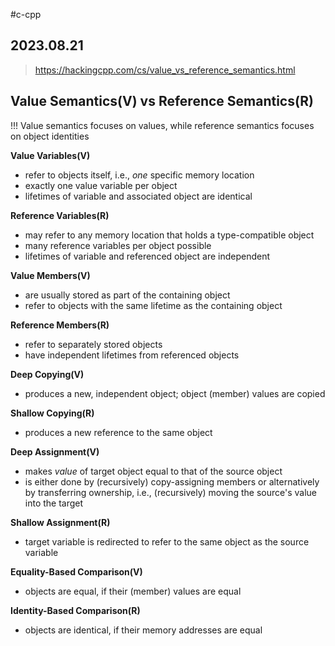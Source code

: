 #c-cpp
## 2023.08.21

> https://hackingcpp.com/cs/value_vs_reference_semantics.html

## Value Semantics(V) vs Reference Semantics(R)

!!! Value semantics focuses on values, while reference semantics focuses on object identities

**Value Variables(V)**

-   refer to objects itself, i.e., _one_ specific memory location
-   exactly one value variable per object
-   lifetimes of variable and associated object are identical

**Reference Variables(R)**

-   may refer to any memory location that holds a type-compatible object
-   many reference variables per object possible
-   lifetimes of variable and referenced object are independent

**Value Members(V)** 

-   are usually stored as part of the containing object
-   refer to objects with the same lifetime as the containing object

**Reference Members(R)**

-   refer to separately stored objects
-   have independent lifetimes from referenced objects

**Deep Copying(V)** 

-   produces a new, independent object; object (member) values are copied

**Shallow Copying(R)**

-   produces a new reference to the same object

**Deep Assignment(V)** 

-   makes _value_ of target object equal to that of the source object
-   is either done by (recursively) copy-assigning members or alternatively by transferring ownership, i.e., (recursively) moving the source's value into the target

**Shallow Assignment(R)**

-   target variable is redirected to refer to the same object as the source variable

**Equality-Based Comparison(V)** 

-   objects are equal, if their (member) values are equal

**Identity-Based Comparison(R)**

-   objects are identical, if their memory addresses are equal


